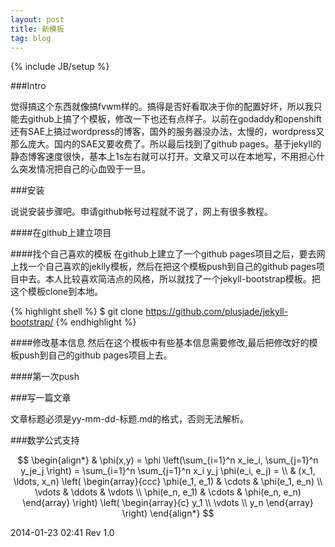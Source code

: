 ```yaml
---
layout: post
title: 新模板
tag: blog 
---
```

{% include JB/setup %}


###Intro

觉得搞这个东西就像搞fvwm样的。搞得是否好看取决于你的配置好坏，所以我只能去github上搞了个模板，修改一下也还有点样子。以前在godaddy和openshift还有SAE上搞过wordpress的博客，国外的服务器没办法，太慢的，wordpress又那么庞大。国内的SAE又要收费了。所以最后找到了github pages。基于jekyll的静态博客速度很快，基本上1s左右就可以打开。文章又可以在本地写，不用担心什么突发情况把自己的心血毁于一旦。

###安装

说说安装步骤吧。申请github帐号过程就不说了，网上有很多教程。

####在github上建立项目

####找个自己喜欢的模板
在github上建立了一个github pages项目之后，要去网上找一个自己喜欢的jeklly模板，然后在把这个模板push到自己的github pages项目中去。本人比较喜欢简洁点的风格，所以就找了一个jekyll-bootstrap模板。把这个模板clone到本地。

{% highlight shell %}
$ git clone https://github.com/plusjade/jekyll-bootstrap/
{% endhighlight %}

####修改基本信息
然后在这个模板中有些基本信息需要修改,最后把修改好的模板push到自己的github pages项目上去。

####第一次push


###写一篇文章

文章标题必须是yy-mm-dd-标题.md的格式，否则无法解析。

###数学公式支持

$$
\begin{align*}
  & \phi(x,y) = \phi \left(\sum_{i=1}^n x_ie_i, \sum_{j=1}^n y_je_j \right)
  = \sum_{i=1}^n \sum_{j=1}^n x_i y_j \phi(e_i, e_j) = \\
  & (x_1, \ldots, x_n) \left( \begin{array}{ccc}
      \phi(e_1, e_1) & \cdots & \phi(e_1, e_n) \\
      \vdots & \ddots & \vdots \\
      \phi(e_n, e_1) & \cdots & \phi(e_n, e_n)
    \end{array} \right)
  \left( \begin{array}{c}
      y_1 \\
      \vdots \\
      y_n
    \end{array} \right)
\end{align*}
$$

2014-01-23 02:41 Rev 1.0
